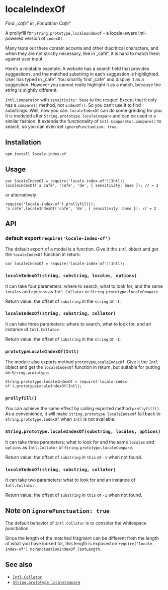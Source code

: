 # localeIndexOf

*Find „cafe“ in „Fondation Café“*

A prollyfill for `String.prototype.localeIndexOf` - 
a locale-aware Intl-powered version of `indexOf`.

Many texts out there contain accents and other diacritical characters, 
and when they are not strictly necessary, like in „café“, it is hard 
to match them against user input. 

Here’s a relatable example. A website has a search field that provides 
suggestions, and the matched substring in each suggestion is highlighted. 
User has typed in „cafe“. You smartly find „café“ and display it as 
a suggestion. However you cannot really highlight it as a match, 
because the string is slightly different. 

`Intl.Comparator` with `sensitivity: base` to the resque! 
Except that it only has a `compare()` method, not `indexOf()`. 
So you can’t use it to find substrings. Well, now you can. 
`localeIndexOf` can do some grinding for you. It is modeled after 
`String.prototype.localeCompare` and can be used in a similar fashion. 
It extends the functionality of `Intl.Comparator.compare()` to search, 
so you can even set `ignorePunctuation: true`.


## Installation

    npm install locale-index-of


## Usage

    var localeIndexOf = require('locale-index-of')(Intl);
    localeIndexOf('a café', 'cafe', 'de', { sensitivity: base }); // = 2

or alternatively

    require('locale-index-of').prollyfill();
    'a café'.localeIndexOf('cafe', 'de', { sensitivity: base }); // = 2


## API


### default export `require('locale-index-of')`

The default export of a model is a function. Give it the `Intl` object 
and get the `localeIndexOf` function in return:

    var localeIndexOf = require('locale-index-of')(Intl);
  
    
### `localeIndexOf(string, substring, locales, options)`

It can take four parameters: where to search, what to look for,
and the same `locales` and `options` as `Intl.Collator` or 
`String.prototype.localeCompare`.

Return value: the offset of `substring`  in the `string` or `-1`.


### `localeIndexOf(string, substring, collator)`

It can take three parameters: where to search, what to look for,
and an instance of `Intl.Collator`.

Return value: the offset of `substring`  in the `string` or `-1`.


### `prototypeLocaleIndexOf(Intl)`

The module also exports method `prototypeLocaleIndexOf`. Give it 
the `Intl` object and get the `localeIndexOf` function in return, 
but suitable for putting on `String.prototype`:

    String.prototype.localeIndexOf = require('locale-index-of').prototypeLocaleIndexOf(Intl);


### `prollyfill()`

You can achieve the same effect by calling exported method `prollyfill()`.
As a convenience, it will make `String.prototype.localeIndexOf` fall back 
to `String.prototype.indexOf` when `Intl` is not available.


### `String.prototype.localeIndexOf(substring, locales, options)`

It can take three parameters: what to look for and the same `locales` 
and `options` as `Intl.Collator` or `String.prototype.localeCompare`.

Return value: the offset of `substring`  in `this` or `-1` when not found.


### `localeIndexOf(string, substring, collator)`

It can take two parameters: what to look for and an instance of 
`Intl.Collator`.

Return value: the offset of `substring`  in `this` or `-1` when not found.


## Note on `ignorePunctuation: true`

The default behavior of `Intl.Collator` is to consider the whitespace punctiation. 

Since the length of the matched fragment can be different from the length of
what you have looked for, this length is exposed on 
`require('locale-index-of').noPunctuationIndexOf.lastLength`.


## See also

* [`Intl.Collator`](https://developer.mozilla.org/en-US/docs/Web/JavaScript/Reference/Global_Objects/Collator)
* [`String.prototype.localeCompare`](https://developer.mozilla.org/en-US/docs/Web/JavaScript/Reference/Global_Objects/String/localeCompare)
